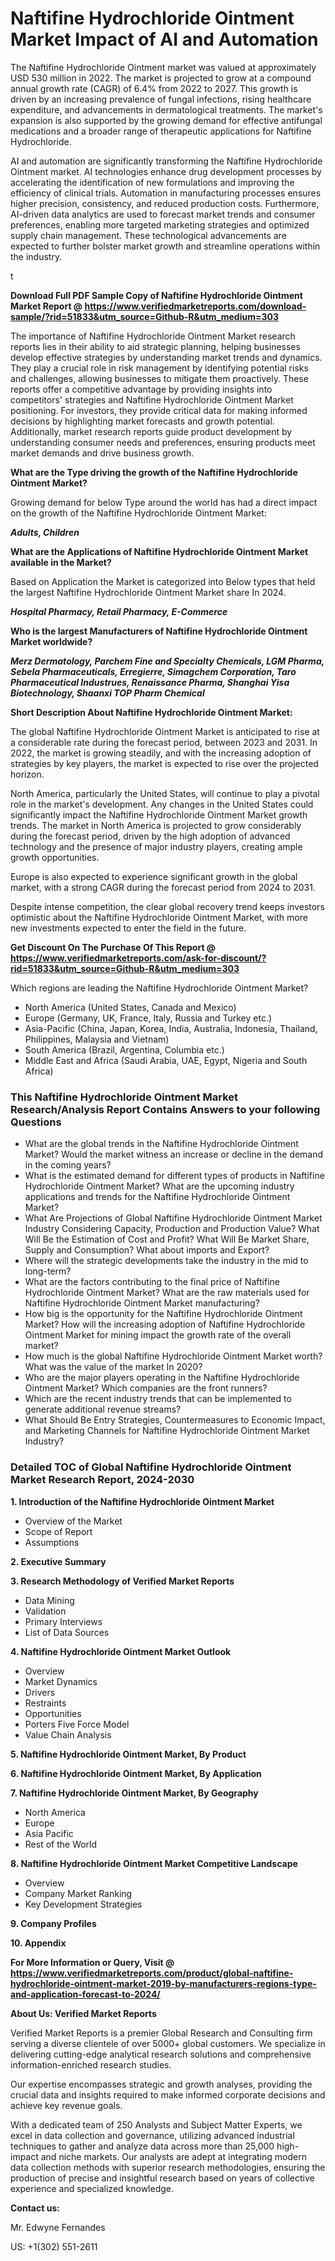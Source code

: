 <meta name="title" content="Global Naftifine Hydrochloride Ointment Market Impact of AI and Automation"><meta name="description" content="The Naftifine Hydrochloride Ointment market was valued at approximately USD 530 million in 2022. The market is projected to grow at a compound annual growth rate (CAGR"><meta name="title" content="Naftifine Hydrochloride Ointment Market Size, Share, Scope, Trends, Growth, Opportunities, Analysis, Forecast"><h1>Naftifine Hydrochloride Ointment Market Impact of AI and Automation</h1><p>The Naftifine Hydrochloride Ointment market was valued at approximately USD 530 million in 2022. The market is projected to grow at a compound annual growth rate (CAGR) of 6.4% from 2022 to 2027. This growth is driven by an increasing prevalence of fungal infections, rising healthcare expenditure, and advancements in dermatological treatments. The market's expansion is also supported by the growing demand for effective antifungal medications and a broader range of therapeutic applications for Naftifine Hydrochloride.</p><p>AI and automation are significantly transforming the Naftifine Hydrochloride Ointment market. AI technologies enhance drug development processes by accelerating the identification of new formulations and improving the efficiency of clinical trials. Automation in manufacturing processes ensures higher precision, consistency, and reduced production costs. Furthermore, AI-driven data analytics are used to forecast market trends and consumer preferences, enabling more targeted marketing strategies and optimized supply chain management. These technological advancements are expected to further bolster market growth and streamline operations within the industry.</p>t</p><p id="" class=""><strong>Download Full PDF Sample Copy of Naftifine Hydrochloride Ointment Market Report @ <a href="https://www.verifiedmarketreports.com/download-sample/?rid=51833&utm_source=Github-R&utm_medium=303" target="_blank">https://www.verifiedmarketreports.com/download-sample/?rid=51833&utm_source=Github-R&utm_medium=303</a></strong></p><p>The importance of&nbsp;Naftifine Hydrochloride Ointment Market research reports lies in their ability to aid strategic planning, helping businesses develop effective strategies by understanding market trends and dynamics. They play a crucial role in risk management by identifying potential risks and challenges, allowing businesses to mitigate them proactively. These reports offer a competitive advantage by providing insights into competitors' strategies and Naftifine Hydrochloride Ointment Market positioning. For investors, they provide critical data for making informed decisions by highlighting market forecasts and growth potential. Additionally, market research reports guide product development by understanding consumer needs and preferences, ensuring products meet market demands and drive business growth.</p><p><strong>What are the&nbsp;Type driving the growth of the Naftifine Hydrochloride Ointment Market?</strong></p><p id="" class="">Growing demand for below Type around the world has had a direct impact on the growth of the Naftifine Hydrochloride Ointment Market:</p><em><strong>Adults, Children</strong></em></p><strong>What are the&nbsp;Applications&nbsp;of Naftifine Hydrochloride Ointment Market available in the Market?</strong></p><p id="" class="">Based on Application the Market is categorized into Below types that held the largest Naftifine Hydrochloride Ointment Market share In 2024.</p><em><strong>Hospital Pharmacy, Retail Pharmacy, E-Commerce</strong></em></p><strong>Who is the largest Manufacturers of Naftifine Hydrochloride Ointment Market worldwide?</strong></p><p><em><strong>Merz Dermatology, Parchem Fine and Specialty Chemicals, LGM Pharma, Sebela Pharmaceuticals, Erregierre, Simagchem Corporation, Taro Pharmaceutical Industrues, Renaissance Pharma, Shanghai Yisa Biotechnology, Shaanxi TOP Pharm Chemical</strong></em></p><p id="" class=""><strong>Short Description About Naftifine Hydrochloride Ointment Market:</strong></p><p>The global Naftifine Hydrochloride Ointment Market is anticipated to rise at a considerable rate during the forecast period, between 2023 and 2031. In 2022, the market is growing steadily, and with the increasing adoption of strategies by key players, the market is expected to rise over the projected horizon.</p><p>North America, particularly the United States, will continue to play a pivotal role in the market's development. Any changes in the United States could significantly impact the Naftifine Hydrochloride Ointment Market growth trends. The market in North America is projected to grow considerably during the forecast period, driven by the high adoption of advanced technology and the presence of major industry players, creating ample growth opportunities.</p><p>Europe is also expected to experience significant growth in the global market, with a strong CAGR during the forecast period from 2024 to 2031.</p><p>Despite intense competition, the clear global recovery trend keeps investors optimistic about the Naftifine Hydrochloride Ointment Market, with more new investments expected to enter the field in the future.</p><p id="" class=""><strong>Get Discount On The Purchase Of This Report @ <a href="https://www.verifiedmarketreports.com/ask-for-discount/?rid=51833&utm_source=Github-R&utm_medium=303" target="_blank">https://www.verifiedmarketreports.com/ask-for-discount/?rid=51833&utm_source=Github-R&utm_medium=303</a></strong></p>Which regions are leading the Naftifine Hydrochloride Ointment Market?</p><ul><li>North America (United States, Canada and Mexico)</li><li>Europe (Germany, UK, France, Italy, Russia and Turkey etc.)</li><li>Asia-Pacific (China, Japan, Korea, India, Australia, Indonesia, Thailand, Philippines, Malaysia and Vietnam)</li><li>South America (Brazil, Argentina, Columbia etc.)</li><li>Middle East and Africa (Saudi Arabia, UAE, Egypt, Nigeria and South Africa)</li></ul><h3 id="" class="">This Naftifine Hydrochloride Ointment Market Research/Analysis Report Contains Answers to your following Questions</h3><ul><li>What are the global trends in the Naftifine Hydrochloride Ointment Market? Would the market witness an increase or decline in the demand in the coming years?</li><li>What is the estimated demand for different types of products in Naftifine Hydrochloride Ointment Market? What are the upcoming industry applications and trends for the Naftifine Hydrochloride Ointment Market?</li><li>What Are Projections of Global Naftifine Hydrochloride Ointment Market Industry Considering Capacity, Production and Production Value? What Will Be the Estimation of Cost and Profit? What Will Be Market Share, Supply and Consumption? What about imports and Export?</li><li>Where will the strategic developments take the industry in the mid to long-term?</li><li>What are the factors contributing to the final price of Naftifine Hydrochloride Ointment Market? What are the raw materials used for Naftifine Hydrochloride Ointment Market manufacturing?</li><li>How big is the opportunity for the Naftifine Hydrochloride Ointment Market? How will the increasing adoption of Naftifine Hydrochloride Ointment Market for mining impact the growth rate of the overall market?</li><li>How much is the global Naftifine Hydrochloride Ointment Market worth? What was the value of the market In 2020?</li><li>Who are the major players operating in the Naftifine Hydrochloride Ointment Market? Which companies are the front runners?</li><li>Which are the recent industry trends that can be implemented to generate additional revenue streams?</li><li>What Should Be Entry Strategies, Countermeasures to Economic Impact, and Marketing Channels for Naftifine Hydrochloride Ointment Market Industry?</li></ul><h3 id="" class="">Detailed TOC of Global Naftifine Hydrochloride Ointment Market Research Report, 2024-2030</h3><p id="" class=""><strong>1. Introduction of the Naftifine Hydrochloride Ointment Market</strong></p><ul><li>Overview of the Market</li><li>Scope of Report</li><li>Assumptions</li></ul><p id="" class=""><strong>2. Executive Summary</strong></p><p id="" class=""><strong>3. Research Methodology of Verified Market Reports</strong></p><ul><li>Data Mining</li><li>Validation</li><li>Primary Interviews</li><li>List of Data Sources</li></ul><p id="" class=""><strong>4. Naftifine Hydrochloride Ointment Market Outlook</strong></p><ul><li>Overview</li><li>Market Dynamics</li><li>Drivers</li><li>Restraints</li><li>Opportunities</li><li>Porters Five Force Model</li><li>Value Chain Analysis</li></ul><p id="" class=""><strong>5. Naftifine Hydrochloride Ointment Market, By Product</strong></p><p id="" class=""><strong>6. Naftifine Hydrochloride Ointment Market, By Application</strong></p><p id="" class=""><strong>7. Naftifine Hydrochloride Ointment Market, By Geography</strong></p><ul><li>North America</li><li>Europe</li><li>Asia Pacific</li><li>Rest of the World</li></ul><p id="" class=""><strong>8. Naftifine Hydrochloride Ointment Market Competitive Landscape</strong></p><ul><li>Overview</li><li>Company Market Ranking</li><li>Key Development Strategies</li></ul><p id="" class=""><strong>9. Company Profiles</strong></p><p id="" class=""><strong>10. Appendix</strong></p><p id="" class=""><strong>For More Information or Query, Visit @ <a href="https://www.verifiedmarketreports.com/product/global-naftifine-hydrochloride-ointment-market-2019-by-manufacturers-regions-type-and-application-forecast-to-2024/" target="_blank">https://www.verifiedmarketreports.com/product/global-naftifine-hydrochloride-ointment-market-2019-by-manufacturers-regions-type-and-application-forecast-to-2024/</a></strong></p><p id="" class=""><strong>About Us: Verified Market Reports</strong></p><p id="" class="">Verified Market Reports is a premier Global Research and Consulting firm serving a diverse clientele of over 5000+ global customers. We specialize in delivering cutting-edge analytical research solutions and comprehensive information-enriched research studies.</p><p id="" class="">Our expertise encompasses strategic and growth analyses, providing the crucial data and insights required to make informed corporate decisions and achieve key revenue goals.</p><p id="" class="">With a dedicated team of 250 Analysts and Subject Matter Experts, we excel in data collection and governance, utilizing advanced industrial techniques to gather and analyze data across more than 25,000 high-impact and niche markets. Our analysts are adept at integrating modern data collection methods with superior research methodologies, ensuring the production of precise and insightful research based on years of collective experience and specialized knowledge.</p><p id="" class=""><strong>Contact us:</strong></p><p id="" class="">Mr. Edwyne Fernandes</p><p id="" class="">US: +1(302) 551-2611</p>